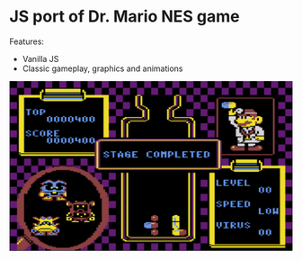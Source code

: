 # JS port of Dr. Mario NES game
Features:
- Vanilla JS
- Classic gameplay, graphics and animations

![Screenshot of the game](screenshot.png)
